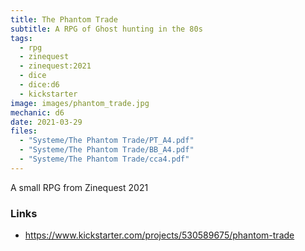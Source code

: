 ```yaml
---
title: The Phantom Trade
subtitle: A RPG of Ghost hunting in the 80s
tags:
  - rpg
  - zinequest
  - zinequest:2021
  - dice
  - dice:d6
  - kickstarter
image: images/phantom_trade.jpg
mechanic: d6
date: 2021-03-29
files:
  - "Systeme/The Phantom Trade/PT_A4.pdf"
  - "Systeme/The Phantom Trade/BB_A4.pdf"
  - "Systeme/The Phantom Trade/cca4.pdf"
---
```


A small RPG from Zinequest 2021


### Links

- https://www.kickstarter.com/projects/530589675/phantom-trade
